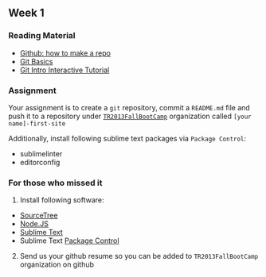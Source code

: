 ## Week 1

### Reading Material

- [Github: how to make a repo](https://help.github.com/articles/create-a-repo)
- [Git Basics](http://git-scm.com/book/en/Git-Basics)
- [Git Intro Interactive Tutorial](http://try.github.io)

### Assignment

Your assignment is to create a `git` repository, commit a `README.md` file and push it to a repository under [`TR2013FallBootCamp`](https://github.com/TR2013FallBootCamp) organization called `[your name]-first-site`

Additionally, install following sublime text packages via `Package Control`:

- sublimelinter
- editorconfig

### For those who missed it

1. Install following software:

- [SourceTree](http://sourcetreeapp.com)
- [Node.JS](http://nodejs.org)
- [Sublime Text](https://sublimetext.com)
- Sublime Text [Package Control](https://sublime.wbond.net/)

2. Send us your github resume so you can be added to `TR2013FallBootCamp` organization on github
